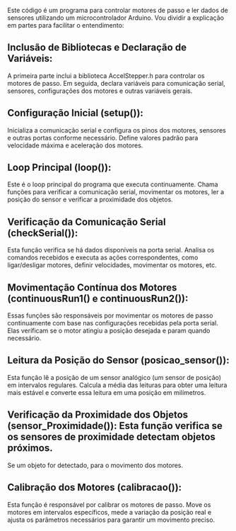 Este código é um programa para controlar motores de passo e ler dados de sensores utilizando um microcontrolador Arduino. Vou dividir a explicação em partes para facilitar o entendimento:

## Inclusão de Bibliotecas e Declaração de Variáveis: 
A primeira parte inclui a biblioteca AccelStepper.h para controlar os motores de passo. Em seguida, declara variáveis para comunicação serial, sensores, configurações dos motores e outras variáveis gerais. 

## Configuração Inicial (setup()): 
Inicializa a comunicação serial e configura os pinos dos motores, sensores e outras portas conforme necessário. Define valores padrão para velocidade
máxima e aceleração dos motores. 

## Loop Principal (loop()): 
Este é o loop principal do programa que executa continuamente. 
Chama funções para verificar a comunicação serial, movimentar os motores, ler a posição do sensor e verificar a proximidade dos objetos. 

## Verificação da Comunicação Serial (checkSerial()): 
Esta função verifica se há dados disponíveis na porta serial. 
Analisa os comandos recebidos e executa as ações correspondentes, como ligar/desligar motores, definir velocidades, movimentar os motores, etc. 

## Movimentação Contínua dos Motores (continuousRun1() e continuousRun2()): 
Essas funções são responsáveis por movimentar os motores de passo continuamente com base nas configurações recebidas pela porta serial. Elas verificam se o motor atingiu a posição desejada e param quando necessário. 

## Leitura da Posição do Sensor (posicao_sensor()):
Esta função lê a posição de um sensor analógico (um sensor de posição) em intervalos regulares. 
Calcula a média das leituras para obter uma leitura mais estável e converte essa leitura em uma posição em milímetros. 

## Verificação da Proximidade dos Objetos (sensor_Proximidade()): Esta função verifica se os sensores de proximidade detectam objetos próximos. 
Se um objeto for detectado, para o movimento dos motores. 

## Calibração dos Motores (calibracao()): 
Esta função é responsável por calibrar os motores de passo. 
Move os motores em intervalos específicos, mede a variação da posição real e ajusta os parâmetros necessários para garantir um movimento preciso. 
